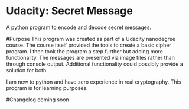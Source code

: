 # Udacity: Secret Message
A python program to encode and decode secret messages. 

#Purpose
This program was created as part of a Udacity nanodegree course.  The course itself provided the tools to create a basic cipher program. I then took the program a step further but adding more functionality. The messages are presented via image files rather than through console output.  Additional functionality could possibly provide a solution for both.

I am new to python and have zero experience in real cryptography.  This program is for learning purposes.

#Changelog
coming soon
